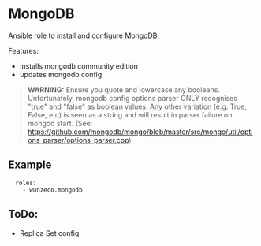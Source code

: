 MongoDB
====

Ansible role to install and configure MongoDB.

Features:
- installs mongodb community edition
- updates mongodb config


> **WARNING:** 
>    Ensure you quote and lowercase any booleans. Unfortunately, mongodb
>    config options parser ONLY recognises "true" and "false" as boolean
>    values. Any other variation (e.g. True, False, etc) is seen as a
>    string and will result in parser failure on mongod start.
> (See: https://github.com/mongodb/mongo/blob/master/src/mongo/util/options_parser/options_parser.cpp)


## Example

```
  roles:
    - wunzeco.mongodb
```

## ToDo:

- Replica Set config

